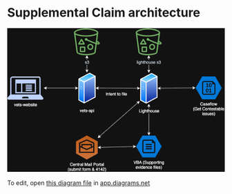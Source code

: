 # Supplemental Claim architecture

![SC architecture diagram showing connections between vets-website, vets-api, Lighthouse, Central Mail Portal, VBA and Caseflow](./SC_architecture.png)

To edit, open [this diagram file](./SC_architecture.drawio) in [app.diagrams.net](https://app.diagrams.net/)
